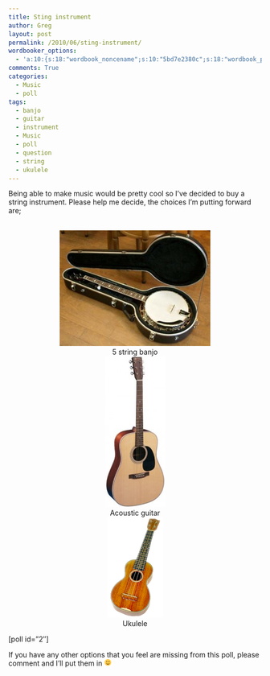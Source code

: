 ```yaml
---
title: Sting instrument
author: Greg
layout: post
permalink: /2010/06/sting-instrument/
wordbooker_options:
  - 'a:10:{s:18:"wordbook_noncename";s:10:"5bd7e2380c";s:18:"wordbook_page_post";s:4:"-100";s:18:"wordbook_orandpage";s:1:"2";s:23:"wordbook_default_author";s:1:"2";s:23:"wordbook_extract_length";s:3:"256";s:19:"wordbook_actionlink";s:3:"300";s:26:"wordbooker_publish_default";s:2:"on";s:18:"wordbook_attribute";s:31:"Posted a new post on their blog";s:29:"wordbooker_status_update_text";s:35:": New blog post :  %title% - %link%";s:20:"wordbook_comment_get";s:2:"on";}'
comments: True
categories:
  - Music
  - poll
tags:
  - banjo
  - guitar
  - instrument
  - Music
  - poll
  - question
  - string
  - ukulele
---
```

Being able to make music would be pretty cool so I&#8217;ve decided to buy a string instrument. Please help me decide, the choices I&#8217;m putting forward are;  


<center>
  <br /> <a href="/wp-content/uploads/2010/06/5String_Banjo.jpg"><img src="/wp-content/uploads/2010/06/5String_Banjo-300x230.jpg" alt="" title="5 String Banjo" width="300" height="230" class="aligncenter size-medium wp-image-421" /></a><br /> 5 string banjo<br /> <a href="/wp-content/uploads/2010/06/Martin_D28_Acoustic_Guitar.jpg"><img src="/wp-content/uploads/2010/06/Martin_D28_Acoustic_Guitar-119x300.jpg" alt="" title="Martin_D28_Acoustic_Guitar" width="119" height="300" class="aligncenter size-medium wp-image-422" /></a><br /> Acoustic guitar<br /> <a href="/wp-content/uploads/2010/06/UKULELE-transparency.png"><img src="/wp-content/uploads/2010/06/UKULELE-transparency.png" alt="" title="UKULELE-transparency" width="111" height="200" class="aligncenter size-full wp-image-423" /></a><br /> Ukulele<br />
</center>

  
[poll id=&#8221;2&#8243;]

If you have any other options that you feel are missing from this poll, please comment and I&#8217;ll put them in <img src="/wp-content/smilies/simple-smile.png" alt=":)" class="wp-smiley" style="height: 1em; max-height: 1em;" />